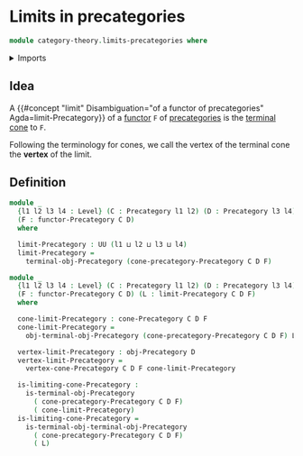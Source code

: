 # Limits in precategories

```agda
module category-theory.limits-precategories where
```

<details><summary>Imports</summary>

```agda
open import category-theory.cones-precategories
open import category-theory.functors-precategories
open import category-theory.precategories
open import category-theory.terminal-objects-precategories

open import foundation.universe-levels
```

</details>

## Idea

A
{{#concept "limit" Disambiguation="of a functor of precategories" Agda=limit-Precategory}}
of a [functor](category-theory.functors-precategories.md) `F` of
[precategories](category-theory.precategories.md) is the
[terminal](category-theory.terminal-objects-precategories.md)
[cone](category-theory.cones-precategories.md) to `F`.

Following the terminology for cones, we call the vertex of the terminal cone the
**vertex** of the limit.

## Definition

```agda
module _
  {l1 l2 l3 l4 : Level} (C : Precategory l1 l2) (D : Precategory l3 l4)
  (F : functor-Precategory C D)
  where

  limit-Precategory : UU (l1 ⊔ l2 ⊔ l3 ⊔ l4)
  limit-Precategory =
    terminal-obj-Precategory (cone-precategory-Precategory C D F)

module _
  {l1 l2 l3 l4 : Level} (C : Precategory l1 l2) (D : Precategory l3 l4)
  (F : functor-Precategory C D) (L : limit-Precategory C D F)
  where

  cone-limit-Precategory : cone-Precategory C D F
  cone-limit-Precategory =
    obj-terminal-obj-Precategory (cone-precategory-Precategory C D F) L

  vertex-limit-Precategory : obj-Precategory D
  vertex-limit-Precategory =
    vertex-cone-Precategory C D F cone-limit-Precategory

  is-limiting-cone-Precategory :
    is-terminal-obj-Precategory
      ( cone-precategory-Precategory C D F)
      ( cone-limit-Precategory)
  is-limiting-cone-Precategory =
    is-terminal-obj-terminal-obj-Precategory
      ( cone-precategory-Precategory C D F)
      ( L)
```
